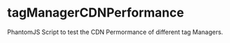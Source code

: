 # tagManagerCDNPerformance
PhantomJS Script to test the CDN Permormance of different tag Managers. 
